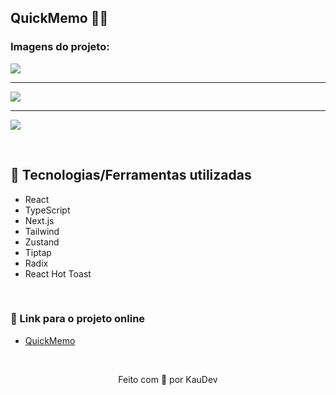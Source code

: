 ## QuickMemo 💛📝

### Imagens do projeto:
<img src="https://github.com/kauanidev/blogames/assets/100402549/0bca857e-b3a1-4227-a33a-0e228332bb8f" align="center" />
<hr />
<img src="https://github.com/kauanidev/blogames/assets/100402549/404ad62c-584d-480d-b21e-ca01225170c1" align="center" />
<hr />
<img src="https://github.com/kauanidev/blogames/assets/100402549/a241d825-1042-41f6-945e-cb20d2d43ed0" align="center" />

&nbsp;

## 💜 Tecnologias/Ferramentas utilizadas

* React
* TypeScript
* Next.js
* Tailwind
* Zustand
* Tiptap
* Radix
* React Hot Toast

&nbsp;

### 💜 Link para o projeto online
* [QuickMemo](https://quickmemo-kauanidev.vercel.app/)

&nbsp;

<p align="center">Feito com 💜 por KauDev</p>
